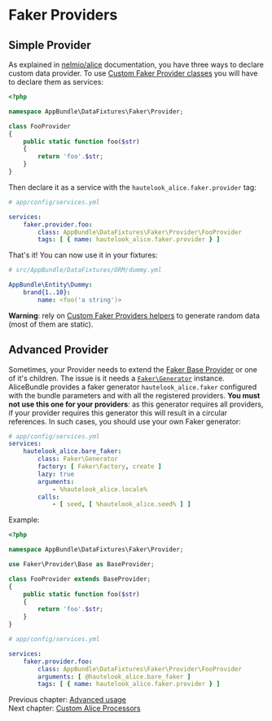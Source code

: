 # Faker Providers

## Simple Provider

As explained in [nelmio/alice](https://github.com/nelmio/alice/blob/2.x/doc/customizing-data-generation.md#customizing-data-generation) 
documentation, you have three ways to declare custom data provider. To use [Custom Faker Provider classes][1]
you will have to declare them as services:

```php
<?php

namespace AppBundle\DataFixtures\Faker\Provider;

class FooProvider
{
    public static function foo($str)
    {
        return 'foo'.$str;
    }
}
```

Then declare it as a service with the `hautelook_alice.faker.provider` tag:

```yaml
# app/config/services.yml

services:
    faker.provider.foo:
        class: AppBundle\DataFixtures\Faker\Provider\FooProvider
        tags: [ { name: hautelook_alice.faker.provider } ]
```

That's it! You can now use it in your fixtures:

```yaml
# src/AppBundle/DataFixtures/ORM/dummy.yml

AppBundle\Entity\Dummy:
    brand{1..10}:
        name: <foo('a string')>
```

**Warning**: rely on [Custom Faker Providers helpers][2] to generate random data (most of them are static).

## Advanced Provider

Sometimes, your Provider needs to extend the [Faker Base Provider][2]
or one of it's children. The issue is it needs a [`Faker\Generator`](https://github.com/fzaninotto/Faker/blob/master/src/Faker/Generator.php)
instance. AliceBundle provides a faker generator `hautelook_alice.faker` configured with the bundle parameters and with all the registered providers. **You must not use this one for your providers**: as this generator requires all providers, if your provider requires this generator this will result in a circular references. In such cases, you should use your own Faker generator:

```yaml
# app/config/services.yml
services:
    hautelook_alice.bare_faker:
        class: Faker\Generator
        factory: [ Faker\Factory, create ]
        lazy: true
        arguments:
            - %hautelook_alice.locale%
        calls:
            - [ seed, [ %hautelook_alice.seed% ] ]
```

Example:
```php
<?php

namespace AppBundle\DataFixtures\Faker\Provider;

use Faker\Provider\Base as BaseProvider;

class FooProvider extends BaseProvider;
{
    public static function foo($str)
    {
        return 'foo'.$str;
    }
}
```

```yaml
# app/config/services.yml

services:
    faker.provider.foo:
        class: AppBundle\DataFixtures\Faker\Provider\FooProvider
        arguments: [ @hautelook_alice.bare_faker ]
        tags: [ { name: hautelook_alice.faker.provider } ]
```

Previous chapter: [Advanced usage](advanced-usage.md)<br />
Next chapter: [Custom Alice Processors](alice-processors.md)

[1]: https://github.com/nelmio/alice/blob/2.x/doc/customizing-data-generation.md#add-a-custom-faker-provider-class
[2]: https://github.com/fzaninotto/Faker/blob/master/src/Faker/Provider/Base.php
